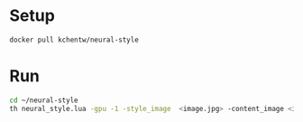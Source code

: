 # Setup
```bash
docker pull kchentw/neural-style
```

# Run
```bash
cd ~/neural-style
th neural_style.lua -gpu -1 -style_image  <image.jpg> -content_image <image.jpg>
```

